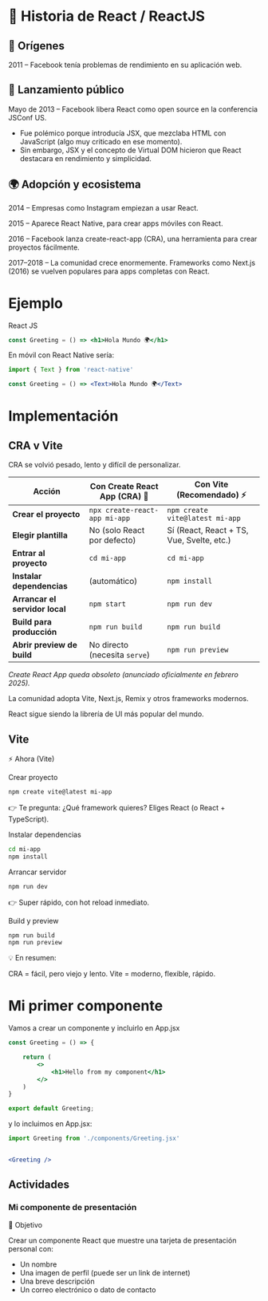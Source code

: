# 📖 Historia de React / ReactJS
## 🌱 Orígenes

2011 – Facebook tenía problemas de rendimiento en su aplicación web.

## 🚀 Lanzamiento público

Mayo de 2013 – Facebook libera React como open source en la conferencia JSConf US.

- Fue polémico porque introducía JSX, que mezclaba HTML con JavaScript (algo muy criticado en ese momento).
- Sin embargo, JSX y el concepto de Virtual DOM hicieron que React destacara en rendimiento y simplicidad.

## 🌍 Adopción y ecosistema

2014 – Empresas como Instagram empiezan a usar React.

2015 – Aparece React Native, para crear apps móviles con React.

2016 – Facebook lanza create-react-app (CRA), una herramienta para crear proyectos fácilmente.

2017–2018 – La comunidad crece enormemente. Frameworks como Next.js (2016) se vuelven populares para apps completas con React.

# Ejemplo
React JS

```jsx
const Greeting = () => <h1>Hola Mundo 🌍</h1>
```

En móvil con React Native sería:

```jsx
import { Text } from 'react-native'

const Greeting = () => <Text>Hola Mundo 🌍</Text>
```



# Implementación
## CRA v Vite

CRA se volvió pesado, lento y difícil de personalizar.


 | Acción                         | Con **Create React App** (CRA) 🧓 | Con **Vite** (Recomendado) ⚡              |
| ------------------------------ | --------------------------------- | ----------------------------------------- |
| **Crear el proyecto**          | `npx create-react-app mi-app`     | `npm create vite@latest mi-app`           |
| **Elegir plantilla**           | No (solo React por defecto)       | Sí (React, React + TS, Vue, Svelte, etc.) |
| **Entrar al proyecto**         | `cd mi-app`                       | `cd mi-app`                               |
| **Instalar dependencias**      | (automático)                      | `npm install`                             |
| **Arrancar el servidor local** | `npm start`                       | `npm run dev`                             |
| **Build para producción**      | `npm run build`                   | `npm run build`                           |
| **Abrir preview de build**     | No directo (necesita `serve`)     | `npm run preview`                         |

*Create React App queda obsoleto (anunciado oficialmente en febrero 2025).*

La comunidad adopta Vite, Next.js, Remix y otros frameworks modernos.

React sigue siendo la librería de UI más popular del mundo.

## Vite
⚡ Ahora (Vite)

Crear proyecto
```bash
npm create vite@latest mi-app
```

👉 Te pregunta: ¿Qué framework quieres?
Eliges React (o React + TypeScript).

Instalar dependencias
```bash
cd mi-app
npm install
```

Arrancar servidor
```bash
npm run dev
```

👉 Super rápido, con hot reload inmediato.

Build y preview
```bash
npm run build
npm run preview
```

💡 En resumen:

CRA = fácil, pero viejo y lento.
Vite = moderno, flexible, rápido.


# Mi primer componente
Vamos a crear un componente y incluirlo en App.jsx

```jsx
const Greeting = () => {

    return (
        <>
            <h1>Hello from my component</h1>
        </>
    )
}

export default Greeting;
```

y lo incluimos en App.jsx:

```jsx
import Greeting from './components/Greeting.jsx'


<Greeting />

```

## Actividades

### Mi componente de presentación
🎯 Objetivo

Crear un componente React que muestre una tarjeta de presentación personal con:

- Un nombre
- Una imagen de perfil (puede ser un link de internet)
- Una breve descripción
- Un correo electrónico o dato de contacto
